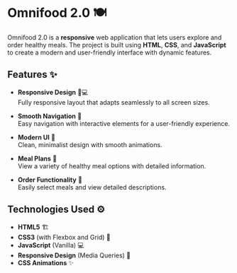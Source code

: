 # Omnifood 2.0 🍽️

Omnifood 2.0 is a **responsive** web application that lets users explore and order healthy meals. The project is built using **HTML**, **CSS**, and **JavaScript** to create a modern and user-friendly interface with dynamic features.


## Features ✨

- **Responsive Design** 📱💻  
  Fully responsive layout that adapts seamlessly to all screen sizes.

- **Smooth Navigation** 🧭  
  Easy navigation with interactive elements for a user-friendly experience.

- **Modern UI** 🎨  
  Clean, minimalist design with smooth animations.

- **Meal Plans** 🍲  
  View a variety of healthy meal options with detailed information.

- **Order Functionality** 🛒  
  Easily select meals and view detailed descriptions.


## Technologies Used ⚙️

- **HTML5** 🏗️
- **CSS3** (with Flexbox and Grid) 🎨
- **JavaScript** (Vanilla) 💻
- **Responsive Design** (Media Queries) 📱
- **CSS Animations** ✨
